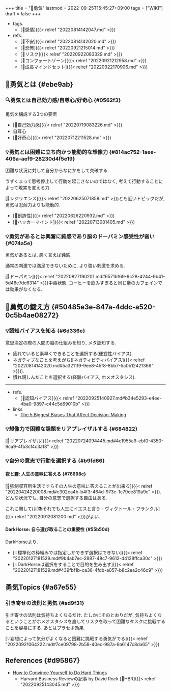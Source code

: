 +++
title = "📝勇気"
lastmod = 2022-09-25T15:45:27+09:00
tags = ["WIKI"]
draft = false
+++

-   tags.
    -   [🔖感情]({{< relref "20220814142047.md" >}})
-   refs.
    -   [📝不安]({{< relref "20220814142020.md" >}})
    -   [📝恐怖]({{< relref "20220921215014.md" >}})
    -   [📝リスク]({{< relref "20220922083329.md" >}})
    -   [📝コンフォートゾーン]({{< relref "20220921212958.md" >}})
    -   [📝成長マインドセット]({{< relref "20220922170906.md" >}})


## 📝勇気とは {#ebe9ab}


### 🔍勇気とは自己効力感/自尊心/好奇心 {#0562f3}

勇気を構成する3つの要素

-   [📝自己効力感]({{< relref "20220719083226.md" >}})
-   自尊心
-   [📝好奇心]({{< relref "20220712211528.md" >}})


### 💡勇気とは困難に立ち向かう能動的な想像力 {#814ac752-1aee-406a-aef9-28230d4f5e19}

困難な状況に対して自分からなにかをして突破する.

うずくまって思考停止して行動を起こさないのではなく, 考えて行動することによって現実を変える力.

[📝レジリエンス]({{< relref "20220625071858.md" >}})とも近いトピックだが, 勇気は忍耐力よりも能動的.

-   [🔖創造性]({{< relref "20220626220932.md" >}})
-   [🔖ハッカーマインド]({{< relref "20220713081405.md" >}})


### 💡勇気があるとは興奮に鈍感であり脳のドーパミン感受性が弱い {#074a5e}

勇気があるとは, 悪く言えば鈍感.

通常の刺激では満足できないために, より強い刺激を求める.

[📝ドーパミン]({{< relref "20220827190201.md#6571bf69-9c28-4244-9b41-5d46e7dc6314" >}})中毒状態. コーヒーを飲みすぎると同じ量のカフェインでは効果がなくなる.


## 🔖勇気の鍛え方 {#50485e3e-847a-4ddc-a520-0c5b4ae08272}


### 💡認知バイアスを知る {#6d336e}

意思決定の際の人間の脳の仕組みを知り, メタ認知する.

-   疲れていると素早くできることを選択する(便宜性バイアス).
-   ネガティブなことを考えがち([ネガティビティバイアス]({{< relref "20220814142020.md#5a3211f9-9ee8-45f8-8bb7-5a0b12421366" >}})).
-   慣れ親しんだことを選択する(経験バイアス, ホメオスタシス).

---

-   refs.
    -   [📝認知バイアス]({{< relref "20220925140927.md#b34e5293-e4ee-4ba0-9897-c44c5d69010b" >}})
-   links
    -   [The 5 Biggest Biases That Affect Decision-Making](https://neuroleadership.com/your-brain-at-work/seeds-model-biases-affect-decision-making/)


### 💡想像力で困難な課題をリアプレイザルする {#684822}

[📝リアプレイザル]({{< relref "20220724094445.md#4e1955a9-ebf0-4350-9ca9-4fb3cf4c3a18" >}})


### 💡自分の意志で行動を選択する {#b9fd66}


#### 夜と霧: 人生の意味に答える {#76698c}

[📜強制収容所生活ですらその人生の意味に答えることが出来る]({{< relref "20220424220008.md#c302ea4b-b4f3-464d-973e-1c79de819a9c" >}}). どんな状況でも, 自分の意志で選択する自由はある.

これに関しては[📚それでも人生にイエスと言う - ヴィクトール・フランクル]({{< relref "20220912081200.md" >}})がよい.


#### DarkHorse: 自ら選び取ることの重要性 {#55b50d}

DarkHorseより.

-   [💡標準化の枠組みでは指定しかできず選択はできない]({{< relref "20220127181529.md#9b4ab7ec-2887-48c7-9612-d4128ffca30c" >}})
-   [💡DarkHorseは選択をすることで目的を生み出す]({{< relref "20220127181529.md#439fbf1b-ca36-4fdb-a057-b8c2ea2c46c9" >}})


## 勇気Topics {#a67e55}


### 引き寄せの法則と勇気 {#ad9f31}

引き寄せの法則は気持ちよくなるだけ. たしかにそのとおりだが, 気持ちよくなるということがホメオスタシスを崩してリスクを取って困難なタスクに挑戦することを容易にする. あとはプラセボ効果.

[💡妄想によって気分がよくなると困難に挑戦する勇気がでる]({{< relref "20220921064222.md#7ce09798-2b58-40ec-987a-9a6147c8da65" >}})


## References {#d95867}

-   [How to Convince Yourself to Do Hard Things](https://hbr.org/2021/12/how-to-convince-yourself-to-do-hard-things)
    -   Harvard Business Reviewの記事 by David Rock [🔖HBR]({{< relref "20220925143045.md" >}})
